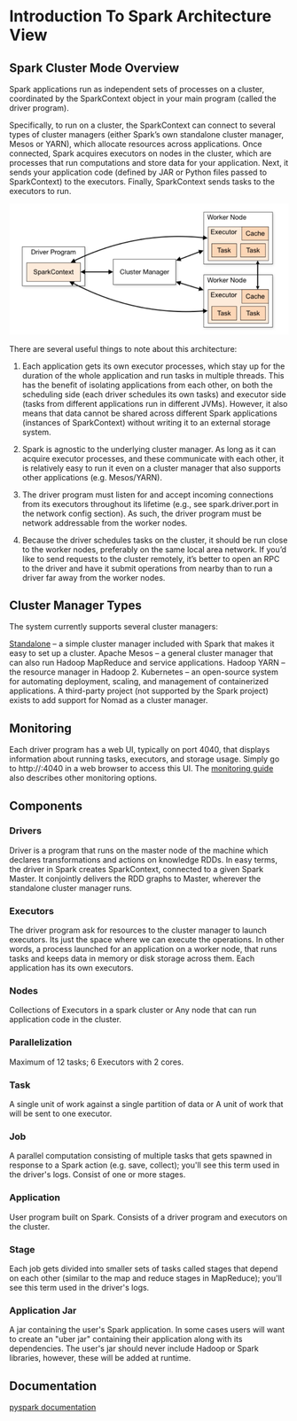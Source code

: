 # Introduction To Spark Architecture View

## Spark Cluster Mode Overview

Spark applications run as independent sets of processes on a cluster, coordinated by the SparkContext object in your main program (called the driver program).

Specifically, to run on a cluster, the SparkContext can connect to several types of cluster managers (either Spark’s own standalone cluster manager, Mesos or YARN), which allocate resources across applications. Once connected, Spark acquires executors on nodes in the cluster, which are processes that run computations and store data for your application. Next, it sends your application code (defined by JAR or Python files passed to SparkContext) to the executors. Finally, SparkContext sends tasks to the executors to run.

![Spark Cluster](./images/spark_context.png)

There are several useful things to note about this architecture:

1. Each application gets its own executor processes, which stay up for the duration of the whole application and run tasks in multiple threads. This has the benefit of isolating applications from each other, on both the scheduling side (each driver schedules its own tasks) and executor side (tasks from different applications run in different JVMs). However, it also means that data cannot be shared across different Spark applications (instances of SparkContext) without writing it to an external storage system.
   
2. Spark is agnostic to the underlying cluster manager. As long as it can acquire executor processes, and these communicate with each other, it is relatively easy to run it even on a cluster manager that also supports other applications (e.g. Mesos/YARN).
    
3. The driver program must listen for and accept incoming connections from its executors throughout its lifetime (e.g., see spark.driver.port in the network config section). As such, the driver program must be network addressable from the worker nodes.

4. Because the driver schedules tasks on the cluster, it should be run close to the worker nodes, preferably on the same local area network. If you’d like to send requests to the cluster remotely, it’s better to open an RPC to the driver and have it submit operations from nearby than to run a driver far away from the worker nodes.

## Cluster Manager Types
The system currently supports several cluster managers:

[Standalone](https://spark.apache.org/docs/latest/spark-standalone.html) – a simple cluster manager included with Spark that makes it easy to set up a cluster.
Apache Mesos – a general cluster manager that can also run Hadoop MapReduce and service applications.
Hadoop YARN – the resource manager in Hadoop 2.
Kubernetes – an open-source system for automating deployment, scaling, and management of containerized applications.
A third-party project (not supported by the Spark project) exists to add support for Nomad as a cluster manager.


## Monitoring
Each driver program has a web UI, typically on port 4040, that displays information about running tasks, executors, and storage usage. Simply go to http://<driver-node>:4040 in a web browser to access this UI. The [monitoring guide](https://spark.apache.org/docs/latest/monitoring.html) also describes other monitoring options.

## Components

### Drivers

Driver is a program that runs on the master node of the machine which declares transformations and actions on knowledge RDDs. In easy terms, the driver in Spark creates SparkContext, connected to a given Spark Master. It conjointly delivers the RDD graphs to Master, wherever the standalone cluster manager runs.

### Executors

The driver program ask for resources to the cluster manager to launch executors. Its just the space where
we can execute the operations. In other words, a process launched for an application on a worker node, that runs tasks and keeps data in memory or disk storage across them. Each application has its own executors.

### Nodes

Collections of Executors in a spark cluster or Any node that can run application code in the cluster.

### Parallelization

Maximum of 12 tasks; 6 Executors with 2 cores.

### Task

A single unit of work against a single partition of data or A unit of work that will be sent to one executor.

### Job

A parallel computation consisting of multiple tasks that gets spawned in response to a Spark action (e.g. save, collect); you'll see this term used in the driver's logs.
Consist of one or more stages. 

### Application

User program built on Spark. Consists of a driver program and executors on the cluster.

### Stage

Each job gets divided into smaller sets of tasks called stages that depend on each other (similar to the map and reduce stages in MapReduce); you'll see this term used in the driver's logs.

### Application Jar

A jar containing the user's Spark application. In some cases users will want to create an "uber jar" containing their application along with its dependencies. The user's jar should never include Hadoop or Spark libraries, however, these will be added at runtime.

## Documentation
 [pyspark documentation](https://spark.apache.org/docs/latest/api/python/index.html)
